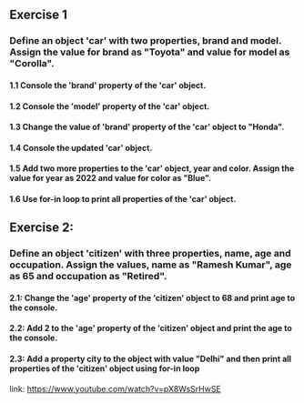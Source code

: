## Exercise 1

### Define an object 'car' with two properties, brand and model. Assign the value for brand as "Toyota" and value for model as "Corolla".

#### 1.1 Console the 'brand' property of the 'car' object.

#### 1.2 Console the 'model' property of the 'car' object.

#### 1.3 Change the value of 'brand' property of the 'car' object to "Honda".

#### 1.4 Console the updated 'car' object.

#### 1.5 Add two more properties to the 'car' object, year and color. Assign the value for year as 2022 and value for color as "Blue". 

#### 1.6 Use for-in loop to print all properties of the 'car' object.

## Exercise 2:

### Define an object 'citizen' with three properties, name, age and occupation. Assign the values, name as "Ramesh Kumar", age as 65 and occupation as "Retired".

#### 2.1: Change the 'age' property of the 'citizen' object to 68 and print age to the console.

#### 2.2: Add 2 to the 'age' property of the 'citizen' object and print the age to the console.

#### 2.3: Add a property city to the object with value "Delhi" and then print all properties of the 'citizen' object using for-in loop

link: https://www.youtube.com/watch?v=pX8WsSrHwSE
